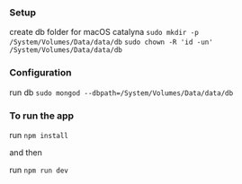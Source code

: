 ### Setup

create db folder for macOS catalyna
`sudo mkdir -p /System/Volumes/Data/data/db`
`sudo chown -R 'id -un' /System/Volumes/Data/data/db`

### Configuration

run db
`sudo mongod --dbpath=/System/Volumes/Data/data/db`

### To run the app

run
`npm install`

and then

run `npm run dev`

